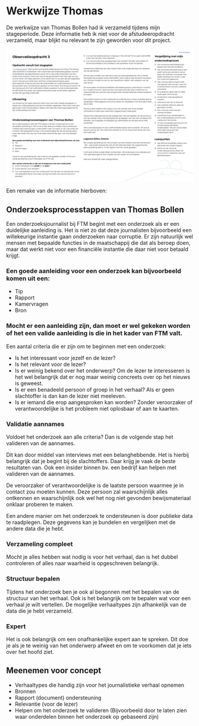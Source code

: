 # Werkwijze Thomas

De werkwijze van Thomas Bollen had ik verzameld tijdens mijn stageperiode. Deze informatie heb ik niet voor de afstudeeropdracht verzameld, maar blijkt nu relevant te zijn geworden voor dit project.

![Werkwijze Thomas](content/stageverslag-pag20.png)

Een remake van de informatie hierboven:

## Onderzoeksprocesstappen van Thomas Bollen

Een onderzoeksjournalist bij FTM begint met een onderzoek als er een duidelijke aanleiding is. Het is niet zo dat deze journalisten bijvoorbeeld een willekeurige instantie gaan onderzoeken naar corruptie. Er zijn natuurlijk wel mensen met bepaalde functies in de maatschappij die dat als beroep doen, maar dat werkt niet voor een financiële instantie die daar niet voor betaald krijgt.

### Een goede aanleiding voor een onderzoek kan bijvoorbeeld komen uit een:

* Tip
* Rapport
* Kamervragen
* Bron

### Mocht er een aanleiding zijn, dan moet er wel gekeken worden of het een valide aanleiding is die in het kader van FTM valt.

Een aantal criteria die er zijn om te beginnen met een onderzoek:

* Is het interessant voor jezelf en de lezer?
* Is het relevant voor de lezer?
* Is er weinig bekend over het onderwerp? Om de lezer te interesseren is het wel belangrijk dat er nog maar weinig concreets over op het nieuws is geweest.
* Is er een benadeeld persoon of groep in het verhaal? Als er geen slachtoffer is dan kan de lezer niet meeleven.
* Is er iemand die erop aangesproken kan worden? Zonder veroorzaker of verantwoordelijke is het probleem niet oplosbaar of aan te kaarten. 

### Validatie aannames

Voldoet het onderzoek aan alle criteria? Dan is de volgende stap het valideren van de aannames.

Dit kan door middel van interviews met een belanghebbende. Het is hierbij belangrijk dat je begint bij de slachtoffers. Daar krijg je vaak de beste resultaten van. Ook een insider binnen bv. een bedrijf kan helpen met valideren van de aannames.

De veroorzaker of verantwoordelijke is de laatste persoon waarmee je in contact zou moeten kunnen. Deze persoon zal waarschijnlijk alles ontkennen en waarschijnlijk ook wel het nog niet gevonden bewijsmateriaal onklaar proberen te maken.

Een andere manier om het onderzoek te ondersteunen is door publieke data te raadplegen. Deze gegevens kan je bundelen en vergelijken met de andere data die je hebt.

### Verzameling compleet

Mocht je alles hebben wat nodig is voor het verhaal, dan is het dubbel controleren of alles naar waarheid is opgeschreven belangrijk.

### Structuur bepalen

Tijdens het onderzoek ben je ook al begonnen met het bepalen van de structuur van het verhaal. Ook is het belangrijk om te bepalen wat voor een verhaal je wilt vertellen. De mogelijke verhaaltypes zijn afhankelijk van de data die je hebt verzameld.

### Expert

Het is ook belangrijk om een onafhankelijke expert aan te spreken. Dit doe je als je te weinig van het onderwerp afweet en om te voorkomen dat je iets over het hoofd ziet.

## Meenemen voor concept
* Verhaaltypes die handig zijn voor het journalistieke verhaal opnemen
* Bronnen
* Rapport (document) ondersteuning
* Relevantie (voor de lezer)
* Helpen om het onderzoek te valideren (Bijvoorbeeld door te laten zien waar onderdelen binnen het onderzoek op gebaseerd zijn)

